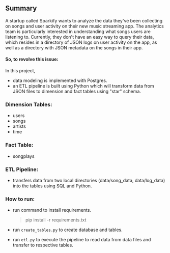 ## Summary
 A startup called Sparkify wants to analyze the data they've been collecting on songs and user activity on their new
 music streaming app. The analytics team is particularly interested in understanding what songs users are listening to. 
 Currently, they don't have an easy way to query their data, which resides in a directory of JSON logs on user activity 
 on the app, as well as a directory with JSON metadata on the songs in their app.

#### So, to revolve this issue:
In this project, 
   - data modeling is implemented with Postgres.
   - an ETL pipeline is built using Python which will transform data from JSON files to dimension and fact tables using "star" schema.

### Dimension Tables:
   - users
   - songs
   - artists
   - time
   
### Fact Table:
   - songplays
   
### ETL Pipeline:
   - transfers data from two local directories (data/song_data, data/log_data) into the tables using SQL and Python.
   
### How to run:
   - run command to install requirements.
        > pip install -r requirements.txt
        
   - run ``create_tables.py`` to create database and tables.
   - run ``etl.py`` to execute the pipeline to read data from data files and transfer to respective tables.